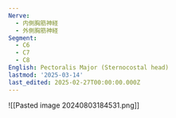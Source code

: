 ```yaml
---
Nerve:
  - 内側胸筋神経
  - 外側胸筋神経
Segment:
  - C6
  - C7
  - C8
English: Pectoralis Major (Sternocostal head)
lastmod: '2025-03-14'
last_edited: 2025-02-27T00:00:00.000Z
---
```


![[Pasted image 20240803184531.png]]
